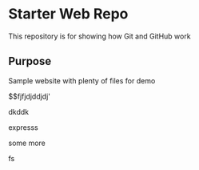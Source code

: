 # Starter Web Repo

This repository is for showing how Git and GitHub work

## Purpose

Sample website with plenty of files for demo

$$fjfjdjddjdj'

dkddk

expresss


some more

fs
